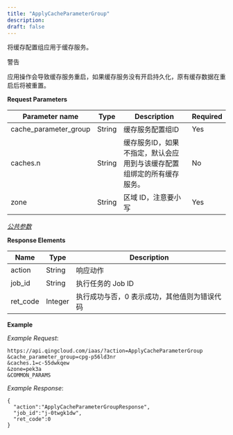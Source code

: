 ```yaml
---
title: "ApplyCacheParameterGroup"
description: 
draft: false
---
```




将缓存配置组应用于缓存服务。

警告

应用操作会导致缓存服务重启，如果缓存服务没有开启持久化，原有缓存数据在重启后将被重置。

**Request Parameters**

| Parameter name | Type | Description | Required |
| --- | --- | --- | --- |
| cache_parameter_group | String | 缓存服务配置组ID | Yes |
| caches.n | String | 缓存服务ID，如果不指定，默认会应用到与该缓存配置组绑定的所有缓存服务。 | No |
| zone | String | 区域 ID，注意要小写 | Yes |

[_公共参数_](../../common/parameters.html#api-common-parameters)

**Response Elements**

| Name | Type | Description |
| --- | --- | --- |
| action | String | 响应动作 |
| job_id | String | 执行任务的 Job ID |
| ret_code | Integer | 执行成功与否，0 表示成功，其他值则为错误代码 |

**Example**

_Example Request_:

```
https://api.qingcloud.com/iaas/?action=ApplyCacheParameterGroup
&cache_parameter_group=cpg-p56ld3nr
&caches.1=c-55dwkqew
&zone=pek3a
&COMMON_PARAMS
```

_Example Response_:

```
{
  "action":"ApplyCacheParameterGroupResponse",
  "job_id":"j-0twgk1dw",
  "ret_code":0
}
```

